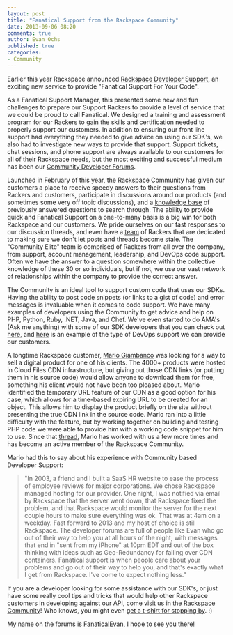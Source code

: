 ```yaml
---
layout: post
title: "Fanatical Support from the Rackspace Community"
date: 2013-09-06 08:20
comments: true
author: Evan Ochs
published: true
categories: 
- Community
---
```

Earlier this year Rackspace announced [Rackspace Developer Support](http://www.rackspace.com/blog/rackspace-developer-support-fanatical-support-for-your-code/), an exciting new service to provide "Fanatical Support For Your Code".  

As a Fanatical Support Manager, this presented some new and fun challenges to prepare our Support Rackers to provide a level of service that we could be proud to call Fanatical.  We designed a training and assessment program for our Rackers to gain the skills and certification needed to properly support our customers.  In addition to ensuring our front line support had everything they needed to give advice on using our SDK's, we also had to investigate new ways to provide that support.  Support tickets, chat sessions, and phone support are always available to our customers for all of their Rackspace needs, but the most exciting and successful medium has been our [Community Developer Forums](https://community.rackspace.com/developers/default).<!-- more -->

Launched in February of this year, the Rackspace Community has given our customers a place to receive speedy answers to their questions from Rackers and customers, participate in discussions around our products (and sometimes some very off topic discussions), and a [knowledge base](http://www.rackspace.com/knowledge_center/) of previously answered questions to search through. The ability to provide quick and Fanatical Support on a one-to-many basis is a big win for both Rackspace and our customers.  We pride ourselves on our fast responses to our discussion threads, and even have a [team](https://community.rackspace.com/general/f/34/t/957) of Rackers that are dedicated to making sure we don't let posts and threads become stale.  The "Community Elite" team is comprised of Rackers from all over the company, from support, account management, leadership, and DevOps code support.  Often we have the answer to a question somewhere within the collective knowledge of these 30 or so individuals, but if not, we use our vast network of relationships within the company to provide the correct answer.

The Community is an ideal tool to support custom code that uses our SDKs.  Having the ability to post code snippets (or links to a gist of code) and error messages is invaluable when it comes to code support.  We have many examples of developers using the Community to get advice and help on PHP, Python, Ruby, .NET, Java, and Chef.  We've even started to do AMA's (Ask me anything) with some of our SDK developers that you can check out [here](http://developer.rackspace.com/blog/got-python-questions.html), and [here](https://community.rackspace.com/developers/f/7/t/890) is an example of the type of DevOps support we can provide our customers.

A longtime Rackspace customer, [Mario Giambanco](http://giamban.co/) was looking for a way to sell a digital product for one of his clients.  The 4000+ products were hosted in Cloud Files CDN infrastructure, but giving out those CDN links (or putting them in his source code) would allow anyone to download them for free, something his client would not have been too pleased about.  Mario identified the temporary URL feature of our CDN as a good option for his case, which allows for a time-based expiring URL to be created for an object.  This allows him to display the product briefly on the site without presenting the true CDN link in the source code.  Mario ran into a little difficulty with the feature, but by working together on building and testing PHP code we were able to provide him with a working code snippet for him to use.  Since that [thread](https://community.rackspace.com/developers/f/7/t/890), Mario has worked with us a few more times and has become an active member of the Rackspace Community.  

Mario had this to say about his experience with Community based Developer Support:  

>"In 2003, a friend and I built a SaaS HR website to ease the process of employee reviews for major corporations. We chose Rackspace managed hosting for our provider. One night, I was notified via email by Rackspace that the server went down, that Rackspace fixed the problem, and that Rackspace would monitor the server for the next couple hours to make sure everything was ok. That was at 4am on a weekday. Fast forward to 2013 and my host of choice is still Rackspace. The developer forums are full of people like Evan who go out of their way to help you at all hours of the night, with messages that end in "sent from my iPhone" at 10pm EDT and out of the box thinking with ideas such as Geo-Redundancy for failing over CDN containers. Fanatical support is when people care about your problems and go out of their way to help you, and that's exactly what I get from Rackspace. I've come to expect nothing less."

If you are a developer looking for some assistance with our SDK's, or just have some really cool tips and tricks that would help other Rackspace customers in developing against our API, come visit us in the [Rackspace Community](https://community.rackspace.com/)!  Who knows, you might even [get a t-shirt for stopping by](https://community.rackspace.com/general/f/34/t/517). :) 

My name on the forums is [FanaticalEvan](https://community.rackspace.com/members/evan.ochs/default), I hope to see you there!
